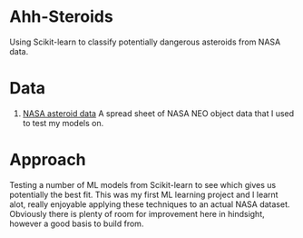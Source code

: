 # Ahh-Steroids
Using Scikit-learn to classify potentially dangerous asteroids from NASA data.

# Data

1. [NASA asteroid data](nasa.csv) A spread sheet of NASA NEO object data that I used to test my models on.

# Approach

Testing a number of ML models from Scikit-learn to see which gives us potentially the best fit. This was my first ML learning project and I learnt alot, really enjoyable applying these techniques to an actual NASA dataset. Obviously there is plenty of room for improvement here in hindsight, however a good basis to build from.
